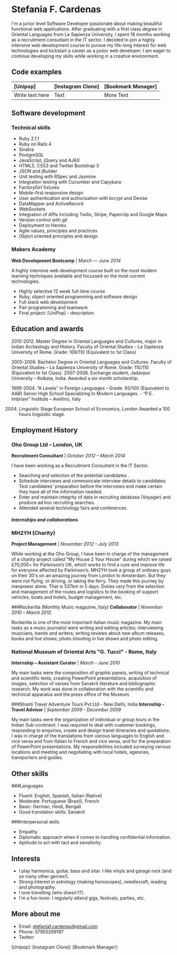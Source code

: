 Stefania F. Cardenas
====================
I'm a junior level Software Developer passionate about making beautiful functional web applications. After graduating with a first class degree in Oriental Languages from La Sapienza University, I spent 18 months working as a recruitment consultant in the IT sector. I decided to join a highly intensive web development course to pursue my life-long interest for web technologies and kickstart a career as a junior web developer.
I am eager to continue developing my skills while working in a creative environment. 

Code examples
-------------

| [Unipop] | [Instagram Clone] | [Bookmark Manager] |
| :------------- | :------------ | :---------- |
| Write text here | Text | More Text |

Software development
---------------

### Technical skills

- Ruby 2.1.1
- Ruby on Rails 4
- Sinatra
- PostgreSQL
- JavaScript, jQuery and AJAX
- HTML5, CSS3 and Twitter Bootstrap 3
- JSON and jBuilder
- Unit testing with RSpec and Jasmine
- Integration testing with Cucumber and Capybara
- FactoryGirl fixtures
- Mobile-first responsive design
- User authentication and authorisation with bcrypt and Devise
- DataMapper and ActiveRecord
- WebSockets
- Integration of APIs including Twilio, Stripe, Paperclip and Google Maps
- Version control with git
- Deployment to Heroku
- Agile values, principles and practices
- Object­ oriented principles and design

### Makers Academy
__Web Development Bootcamp__  |  _March &mdash; June 2014_

A highly intensive web development course built on the most modern learning techniques available and focussed on the most current technologies.
  - Highly selective 12 week full-time course
  - Ruby, object oriented programming and software design
  - Full stack web development
  - Pair programming and teamwork
  - Final project: [UniPop] - description

Education and awards
--------------------
2010-2012. Master Degree in Oriental Languages and Cultures, major in Indian Archeology and History. Faculty of Oriental Studies – La Sapienza University of Rome. Grade: 109/110 (Equivalent to 1st Class)

2005-2009. Bachelor Degree in Oriental Languages and Cultures. Faculty of Oriental Studies – La Sapienza University of Rome. Grade: 110/110 (Equivalent to 1st Class). 
2007-2008. Exchange student, Jadavpur University – Kolkata, India. Awarded a six month scholarship.

1999-2004. “A Levels” in Foreign Languages - Grade: 93/100 (Equivalent to AAB)
Senior High School Specializing In Modern Languages. - “P.E. Imbriani” Institute – Avellino, Italy

2004. Linguistic Stage
European School of Economics, London
Awarded a 100 hours linguistic stage.


Employment History
--------------------

### Oho Group Ltd – London, UK
__Recruitment Consultant__ | _October 2012 – March 2014_

I have been working as a Recruitment Consultant in the IT Sector. 
* Searching and selection of the potential candidates .
* Schedule interviews and communicate interview details to candidates. Test candidates' preparation before the interviews and make certain they have all of the information needed.
* Enter and maintain integrity of data in recruiting database (Voyager) and produce ad hoc recruiting searches.
* Attended several technology fairs and conferences.

#### _Internships and collaborations_

### MH2YH (Charity)
__Project Management__ | _November 2012 – July 2013_

While working at the Oho Group, I have been in charge of the management of a charity project called "My House 2 Your House" during which we raised £70,000+ for Parkinson’s UK, which works to find a cure and improve life for everyone affected by Parkinson’s.
MH2YH took a group of ordinary guys on their 30's on an amazing journey from London to Amsterdam. But they were not flying, or driving, or taking the ferry. They made this journey by manpower alone. That is 537km in 5 days. 
Duties vary from the selection and management of the routes and logistics to the booking of support vehicles, boats and hotels, budget management, etc. 

###Rockerilla (Monthly Music magazine, Italy)
__Collaborator__ | _November 2010 – March 2012_

Rockerilla is one of the most important italian music magazine. My main tasks as a music journalist were writing and editing articles; interviewing musicians, bands and writers; writing reviews about new album releases, books and live shows; photo shooting in live shows and photo editing.

### National Museum of Oriental Arts "G. Tucci" - Rome, Italy
__Internship – Assistant Curator__ | _March - June 2010_

My main tasks were the composition of graphic panels, writing of technical and scientific texts, creating PowerPoint presentations, acquisition of images, selection of verses from Sanskrit literature and bibliographic research. My work was done in collaboration with the scientific and technical apparatus and the press office of the Museum.

###Shanti Travel Adventure Tours Pvt Ltd - New Delhi, India
__Internship - Travel Advisor__ | _September 2009 - December 2009_

My main tasks were the organization of individual or group tours in the Indian Sub-continent. I was required to deal with customer bookings, responding to enquiries, create and design travel itineraries and quotations. I was in charge of the translations from various languages to English and vice versa and from Italian to French and vice versa, and for the preparation of PowerPoint presentations. My responsibilities included surveying various locations and meeting and negotiating with local hotels, agencies, transporters and guides.


Other skills
--------
###Languages
* Fluent: English, Spanish, Italian (Native)
* Moderate: Portuguese (Brazil), French 
* Basic: German, Hindi, Bengali
* Good translation skills: Sanskrit

###Interpersonal skills
* Empathy
* Diplomatic approach when it comes to handling confidential information.
* Aptitude to act with tact and sensitivity.

Interests
---------

* I play harmonica, guitar, bass and sitar. I like vinyls and garage rock (and so many other genres!).
* Strong interest in astrology (making horoscopes), needlecraft, reading and photography.
* I love travelling (who doesn't?).
* I'm a fun-lover. I regularly attend gigs, festivals, parties, etc.

More about me
-------------

- Email: stefaniaf.cardenas@gmail.com
- Phone: 07950289197
- Twitter: 

[Read my code]:http://github.com/stefaniacardenas
[Unipop]:
[Instagram Clone]:
[Bookmark Manager]:

